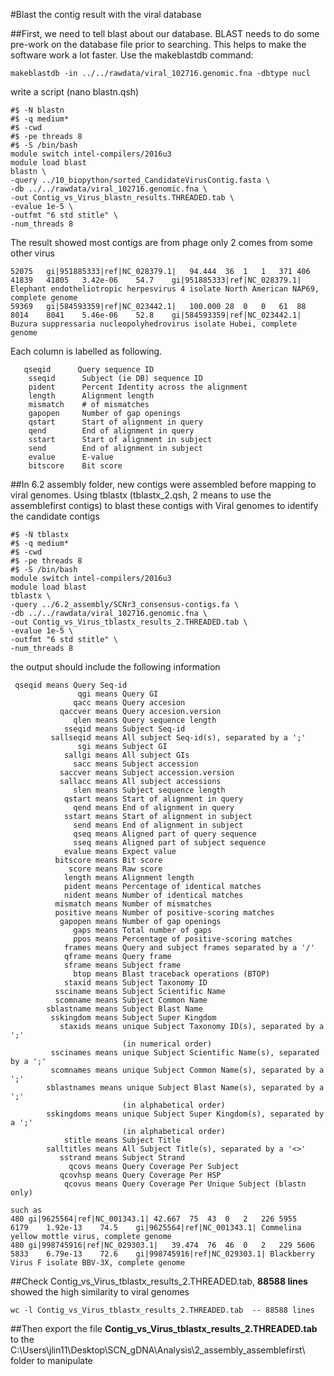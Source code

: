 #Blast the contig result with the viral database

##First, we need to tell blast about our database. BLAST needs to do some pre-work on the database file prior to searching. This helps to make the software work a lot faster. Use the makeblastdb command:
```
makeblastdb -in ../../rawdata/viral_102716.genomic.fna -dbtype nucl
```
write a script (nano blastn.qsh)
```
#$ -N blastn
#$ -q medium*
#$ -cwd
#$ -pe threads 8
#$ -S /bin/bash
module switch intel-compilers/2016u3
module load blast
blastn \
-query ../10_biopython/sorted_CandidateVirusContig.fasta \
-db ../../rawdata/viral_102716.genomic.fna \
-out Contig_vs_Virus_blastn_results.THREADED.tab \
-evalue 1e-5 \
-outfmt "6 std stitle" \
-num_threads 8
```
The result showed most contigs are from phage
only 2 comes from some other virus
```
52075	gi|951885333|ref|NC_028379.1|	94.444	36	1	1	371	406	41839	41805	3.42e-06	54.7	gi|951885333|ref|NC_028379.1| Elephant endotheliotropic herpesvirus 4 isolate North American NAP69, complete genome
59369	gi|584593359|ref|NC_023442.1|	100.000	28	0	0	61	88	8014	8041	5.46e-06	52.8	gi|584593359|ref|NC_023442.1| Buzura suppressaria nucleopolyhedrovirus isolate Hubei, complete genome
```
Each column is labelled as following.


```
   qseqid      Query sequence ID
    sseqid      Subject (ie DB) sequence ID
    pident      Percent Identity across the alignment
    length      Alignment length
    mismatch    # of mismatches
    gapopen     Number of gap openings
    qstart      Start of alignment in query
    qend        End of alignment in query 
    sstart      Start of alignment in subject
    send        End of alignment in subject
    evalue      E-value
    bitscore    Bit score
 ```
    
##In 6.2 assembly folder, new contigs were assembled before mapping to viral genomes.
Using tblastx (tblastx_2.qsh, 2 means to use the assemblefirst contigs) to blast these contigs with Viral genomes to identify the candidate contigs
```
#$ -N tblastx
#$ -q medium*
#$ -cwd
#$ -pe threads 8
#$ -S /bin/bash
module switch intel-compilers/2016u3
module load blast
tblastx \
-query ../6.2_assembly/SCNr3_consensus-contigs.fa \
-db ../../rawdata/viral_102716.genomic.fna \
-out Contig_vs_Virus_tblastx_results_2.THREADED.tab \
-evalue 1e-5 \
-outfmt "6 std stitle" \
-num_threads 8
```
the output should include the following information
```
 qseqid means Query Seq-id
               qgi means Query GI
              qacc means Query accesion
           qaccver means Query accesion.version
              qlen means Query sequence length
            sseqid means Subject Seq-id
         sallseqid means All subject Seq-id(s), separated by a ';'
               sgi means Subject GI
            sallgi means All subject GIs
              sacc means Subject accession
           saccver means Subject accession.version
           sallacc means All subject accessions
              slen means Subject sequence length
            qstart means Start of alignment in query
              qend means End of alignment in query
            sstart means Start of alignment in subject
              send means End of alignment in subject
              qseq means Aligned part of query sequence
              sseq means Aligned part of subject sequence
            evalue means Expect value
          bitscore means Bit score
             score means Raw score
            length means Alignment length
            pident means Percentage of identical matches
            nident means Number of identical matches
          mismatch means Number of mismatches
          positive means Number of positive-scoring matches
           gapopen means Number of gap openings
              gaps means Total number of gaps
              ppos means Percentage of positive-scoring matches
            frames means Query and subject frames separated by a '/'
            qframe means Query frame
            sframe means Subject frame
              btop means Blast traceback operations (BTOP)
            staxid means Subject Taxonomy ID
          ssciname means Subject Scientific Name
          scomname means Subject Common Name
        sblastname means Subject Blast Name
         sskingdom means Subject Super Kingdom
           staxids means unique Subject Taxonomy ID(s), separated by a ';'
                         (in numerical order)
         sscinames means unique Subject Scientific Name(s), separated by a ';'
         scomnames means unique Subject Common Name(s), separated by a ';'
        sblastnames means unique Subject Blast Name(s), separated by a ';'
                         (in alphabetical order)
        sskingdoms means unique Subject Super Kingdom(s), separated by a ';'
                         (in alphabetical order)
            stitle means Subject Title
        salltitles means All Subject Title(s), separated by a '<>'
           sstrand means Subject Strand
             qcovs means Query Coverage Per Subject
           qcovhsp means Query Coverage Per HSP
            qcovus means Query Coverage Per Unique Subject (blastn only)
            
such as
480	gi|9625564|ref|NC_001343.1|	42.667	75	43	0	2	226	5955	6179	1.92e-13	74.5	gi|9625564|ref|NC_001343.1| Commelina yellow mottle virus, complete genome
480	gi|998745916|ref|NC_029303.1|	39.474	76	46	0	2	229	5606	5833	6.79e-13	72.6	gi|998745916|ref|NC_029303.1| Blackberry Virus F isolate BBV-3X, complete genome
```
##Check Contig_vs_Virus_tblastx_results_2.THREADED.tab, **88588 lines** showed the high similarity to viral genomes

```
wc -l Contig_vs_Virus_tblastx_results_2.THREADED.tab  -- 88588 lines
```

##Then export the file **Contig_vs_Virus_tblastx_results_2.THREADED.tab** to the C:\Users\jlin11\Desktop\SCN_gDNA\Analysis\2_assembly_assemblefirst\ folder to manipulate



